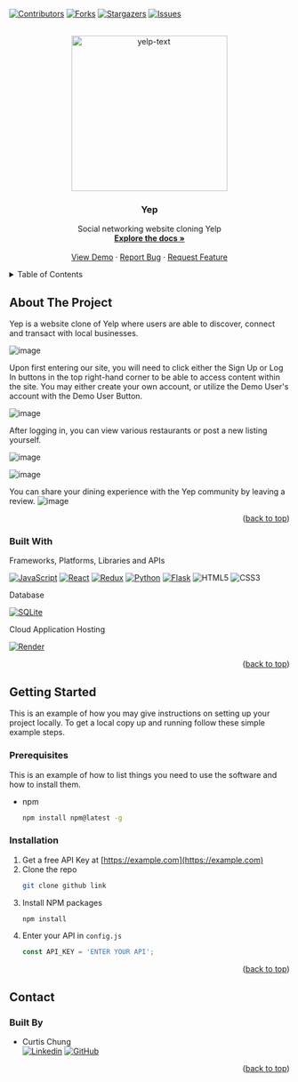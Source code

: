 <!-- Improved compatibility of back to top link: See: https://github.com/othneildrew/Best-README-Template/pull/73 -->
<a name="readme-top"></a>
<!--
*** Thanks for checking out the Best-README-Template. If you have a suggestion
*** that would make this better, please fork the repo and create a pull request
*** or simply open an issue with the tag "enhancement".
*** Don't forget to give the project a star!
*** Thanks again! Now go create something AMAZING! :D
-->



<!-- PROJECT SHIELDS -->
<!--
*** I'm using markdown "reference style" links for readability.
*** Reference links are enclosed in brackets [ ] instead of parentheses ( ).
*** See the bottom of this document for the declaration of the reference variables
*** for contributors-url, forks-url, etc. This is an optional, concise syntax you may use.
*** https://www.markdownguide.org/basic-syntax/#reference-style-links
-->
[![Contributors][contributors-shield]][contributors-url]
[![Forks][forks-shield]][forks-url]
[![Stargazers][stars-shield]][stars-url]
[![Issues][issues-shield]][issues-url]



<!-- PROJECT LOGO -->
<br />
<div align="center">
  <a href="some link">
    <img width="280" alt="yelp-text" src="some-pic">
  </a>

<h3 align="center">Yep</h3>

  <p align="center">
    Social networking website cloning Yelp
    <br />
    <a href="github link"><strong>Explore the docs »</strong></a>
    <br />
    <br />
    <a href="github link">View Demo</a>
    ·
    <a href="github link">Report Bug</a>
    ·
    <a href="github link">Request Feature</a>
  </p>
</div>



<!-- TABLE OF CONTENTS -->
<details>
  <summary>Table of Contents</summary>
  <ol>
    <li>
      <a href="#about-the-project">About The Project</a>
      <ul>
        <li><a href="#built-with">Built With</a></li>
      </ul>
    </li>
    <li>
      <a href="#getting-started">Getting Started</a>
      <ul>
        <li><a href="#prerequisites">Prerequisites</a></li>
        <li><a href="#installation">Installation</a></li>
      </ul>
    </li>
    <li><a href="#usage">Usage</a></li>
    <li><a href="#roadmap">Roadmap</a></li>
    <li><a href="#contact">Contact</a></li>
  </ol>
</details>



<!-- ABOUT THE PROJECT -->
## About The Project

Yep is a website clone of Yelp where users are able to discover, connect and transact with local businesses.

![image](https://user-images.githubusercontent.com/107964050/205625298-0ae138ef-63ee-4e24-b546-073126812fa4.png)

Upon first entering our site, you will need to click either the Sign Up or Log In buttons in the top right-hand corner to be able to access content within the site. You may either create your own account, or utilize the Demo User's account with the Demo User Button.

![image](https://user-images.githubusercontent.com/107964050/205625444-40a05c27-c21e-47c8-887f-aff2e395624c.png)

After logging in, you can view various restaurants or post a new listing yourself.

![image](https://user-images.githubusercontent.com/107964050/205625634-93dcd19b-4cdd-4516-9ce5-3a3b14208327.png)

![image](https://user-images.githubusercontent.com/107964050/205625721-ab280cc1-8c57-4ad0-acdc-be5e3f0f6392.png)

You can share your dining experience with the Yep community by leaving a review.
![image](https://user-images.githubusercontent.com/107964050/205625969-0de6936b-63c2-42ef-a472-e03d6c775ce9.png)



<p align="right">(<a href="#readme-top">back to top</a>)</p>



### Built With

Frameworks, Platforms, Libraries and APIs

[![JavaScript][JavaScript.js]][JavaScript-url]
[![React][React.js]][React-url]
[![Redux][Redux.js]][Redux-url]
[![Python][Python.py]][Python-url]
[![Flask][Flask.py]][Flask-url]
![HTML5][HTML.html]
![CSS3][CSS.css]

Database

[![SQLite][SQLite.sq]][SQLite-url]

Cloud Application Hosting

[![Render][Render.render]][Render-url]

<p align="right">(<a href="#readme-top">back to top</a>)</p>



<!-- GETTING STARTED -->
## Getting Started

This is an example of how you may give instructions on setting up your project locally.
To get a local copy up and running follow these simple example steps.

### Prerequisites

This is an example of how to list things you need to use the software and how to install them.
* npm
  ```sh
  npm install npm@latest -g
  ```

### Installation

1. Get a free API Key at [https://example.com](https://example.com)
2. Clone the repo
   ```sh
   git clone github link
   ```
3. Install NPM packages
   ```sh
   npm install
   ```
4. Enter your API in `config.js`
   ```js
   const API_KEY = 'ENTER YOUR API';
   ```

<p align="right">(<a href="#readme-top">back to top</a>)</p>


<!-- CONTACT -->
## Contact

### Built By
* Curtis Chung\
[![Linkedin][linkedin-color]][curtis-linkedin-url]
[![GitHub][GitHub-color]][curtis-GitHub]

<p align="right">(<a href="#readme-top">back to top</a>)</p>



<!-- MARKDOWN LINKS & IMAGES -->
<!-- https://www.markdownguide.org/basic-syntax/#reference-style-links -->
[contributors-shield]: https://img.shields.io/github/contributors/Dylluu/teamDobby.svg?style=for-the-badge
[contributors-url]: https://github.com/curtis-chung/Yelp/graphs/contributors
[forks-shield]: https://img.shields.io/github/forks/Dylluu/teamDobby.svg?style=for-the-badge
[forks-url]: [https://github.com/Dylluu/teamDobby/network/members](https://github.com/curtis-chung/Yelp/fork)
[stars-shield]: https://img.shields.io/github/forks/Dylluu/teamDobby.svg?style=for-the-badge
[stars-url]: [https://github.com/Dylluu/teamDobby/stargazers](https://github.com/curtis-chung/Yelp/stargazers)
[issues-shield]: https://img.shields.io/github/forks/Dylluu/teamDobby.svg?style=for-the-badge
[issues-url]: [https://github.com/Dylluu/teamDobby/issues](https://github.com/curtis-chung/Yelp/issues)
[license-shield]: https://img.shields.io/github/license/Dylluu/teamDobby.svg?style=for-the-badge
[license-url]: https://github.com/Dylluu/teamDobby/blob/master/LICENSE.txt
[linkedin-shield]: https://img.shields.io/badge/-LinkedIn-black.svg?style=for-the-badge&logo=linkedin&colorB=555
[linkedin-color]: https://img.shields.io/badge/linkedin-%230077B5.svg?style=for-the-badge&logo=linkedin&logoColor=white
[curtis-linkedin-url]: https://linkedin.com/in/chungcurtis
[product-screenshot]: images/screenshot.png
[JavaScript.js]: https://img.shields.io/badge/javascript-%23323330.svg?style=for-the-badge&logo=javascript&logoColor=%23F7DF1E
[JavaScript-url]: https://www.javascript.com/
[React.js]: https://img.shields.io/badge/React-20232A?style=for-the-badge&logo=react&logoColor=61DAFB
[React-url]: https://reactjs.org/
[Redux.js]: https://img.shields.io/badge/redux-%23593d88.svg?style=for-the-badge&logo=redux&logoColor=white
[Redux-url]: https://redux.js.org/
[Python.py]: https://img.shields.io/badge/python-3670A0?style=for-the-badge&logo=python&logoColor=ffdd54
[Python-url]: https://www.python.org/
[Flask.py]: https://img.shields.io/badge/flask-%23000.svg?style=for-the-badge&logo=flask&logoColor=white
[Flask-url]: https://flask.palletsprojects.com/en/2.2.x/
[SQLite.sq]: https://img.shields.io/badge/sqlite-%2307405e.svg?style=for-the-badge&logo=sqlite&logoColor=white
[SQLite-url]: https://www.sqlite.org/index.html
[HTML.html]: https://img.shields.io/badge/html5-%23E34F26.svg?style=for-the-badge&logo=html5&logoColor=white
[CSS.css]: https://img.shields.io/badge/css3-%231572B6.svg?style=for-the-badge&logo=css3&logoColor=white
[Render.render]: https://img.shields.io/badge/Render-%46E3B7.svg?style=for-the-badge&logo=render&logoColor=white
[Render-url]: https://render.com/
[Google-map-api]: https://img.shields.io/badge/GoogleMaps-6001D2?style=for-the-badge&logo=Google&logoColor=white
[Google-url]: https://google.com/maps
[GitHub-color]: https://img.shields.io/badge/github-%23121011.svg?style=for-the-badge&logo=github&logoColor=white
[curtis-GitHub]: https://github.com/curtis-chung
